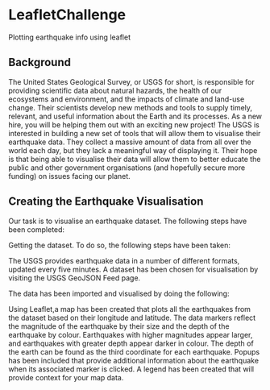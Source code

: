 # LeafletChallenge
Plotting earthquake info using leaflet
## Background
The United States Geological Survey, or USGS for short, is responsible for providing scientific data about natural hazards, the health of our ecosystems and environment, and the impacts of climate and land-use change. Their scientists develop new methods and tools to supply timely, relevant, and useful information about the Earth and its processes. As a new hire, you will be helping them out with an exciting new project!
The USGS is interested in building a new set of tools that will allow them to visualise their earthquake data. They collect a massive amount of data from all over the world each day, but they lack a meaningful way of displaying it. Their hope is that being able to visualise their data will allow them to better educate the public and other government organisations (and hopefully secure more funding) on issues facing our planet.


## Creating the Earthquake Visualisation
Our task is to visualise an earthquake dataset. The following steps have been completed:


Getting the dataset. To do so, the following steps have been taken:

The USGS provides earthquake data in a number of different formats, updated every five minutes. 
A dataset has been chosen for visualisation by visiting the USGS GeoJSON Feed page.

The data has been imported and visualised by doing the following:


Using Leaflet,a map has been created that plots all the earthquakes from the dataset based on their longitude and latitude.
The data markers reflect the magnitude of the earthquake by their size and the depth of the earthquake by colour. Earthquakes with higher magnitudes appear larger, and earthquakes with greater depth appear darker in colour.
The depth of the earth can be found as the third coordinate for each earthquake.
Popups has been included that provide additional information about the earthquake when its associated marker is clicked.
A legend has been created that will provide context for your map data.


